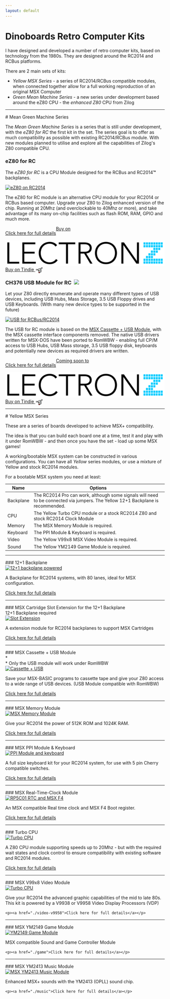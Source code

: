 ```yaml
---
layout: default
---
```



# Dinoboards Retro Computer Kits

I have designed and developed a number of retro computer kits, based on technology from the 1980s.  They are designed around the RC2014 and RCBus platforms.

There are 2 main sets of kits:

* *Yellow MSX Series* - a series of RC2014/RCBus compatible modules, when connected together allow for a full working reproduction of an original MSX Computer
* *Green Mean Machine Series* - a new series under development based around the eZ80 CPU - the *enhanced Z80* CPU from Zilog


<hr/>
# Mean Green Machine Series

The *Mean Green Machine Series* is a series that is still under development, with the *eZ80 for RC* the first kit in the set.  The series goal is to offer as much compatibility as possible with existing RC2014/RCBus module.  With new modules planned to utilise and explore all the capabilities of Zilog's Z80 compatible CPU.


### eZ80 for RC

<div class="tags">
  <div class="tag rcbus"></div>
  <div class="tag rc2014"></div>
  <div class="tag romwbw"></div>
</div>

The *eZ80 for RC* is a CPU Module designed for the RCBus and RC2014<strong>&trade;</strong> backplanes.



<div class="product-listing">
  <div>
    <a href="./ez80-for-rc"><img src="{{ site.baseurl }}/assets/images/eZ80-V1.7-installed-profile-front.jpg" alt="eZ80 on RC2014"></a>
  </div>
  <div>
    <p>The eZ80 for RC module is an alternative CPU module for your RC2014 or RCBus based computer.  Upgrade your Z80 to Zilog enhanced version of the chip.  Running at 20Mhz (and overclockable to 40Mhz or more), and take advantage of its many on-chip facilities such as flash ROM, RAM, GPIO and much more.</p>
    <p style="float: left"><a href="./ez80-for-rc">Click here for full details</a></p>
    <div class="buy-on-container">
      <a href="https://lectronz.com/products/ez80-for-rc" class="button" target="_newWindow">
        Buy on <img src="/assets/images/lectronz.svg" class="buy-on-lectronz"/>
      </a>
    </div>
    <div class="buy-on-container">
      <a href="https://www.tindie.com/products/dinotron/ez80-for-rc" class="button" target="_newWindow">
        Buy on Tindie <img src="/assets/images/tindie-logo.png" style="height: 18px;margin-left: 2px;margin-top: -15px;padding: 0;position: relative;top: 6px;margin-right: -3px" />
      </a>
    </div>
  </div>
</div>


### CH376 USB Module for RC <img src="{{ site.baseurl }}/assets/new.png" style="width:25px; margin-left: 8px; position:absolute"/>

<div class="tags">
  <div class="tag rcbus"></div>
  <div class="tag rc2014"></div>
  <div class="tag romwbw"></div>
  <div class="tag msx optional"></div>
</div>


Let your Z80 directly enumerate and operate many different types of USB devices, including USB Hubs, Mass Storage, 3.5 USB Floppy drives and USB Keyboards. (With many new device types to be supported in the future)

<div class="product-listing">
  <div>
    <a href="./usb-for-rc"><img src="{{ site.baseurl }}/assets/usb-for-rc/profile.jpg" alt="USB for RCBus/RC2014"></a>
  </div>
  <div>
    <p>The USB for RC module is based on the <a href="#msx-cassette--usb-module">MSX Cassette + USB Module</a>, with the MSX cassette interface components removed.  The native USB drivers written for  MSX-DOS have been ported to RomWBW - enabling full CP/M access to USB Hubs, USB Mass storage, 3.5 USB floppy disk, keyboards and potentially new devices as required drivers are written.</p>
    <p style="float: left"><a href="./usb-for-rc">Click here for full details</a></p>
      <div class="buy-on-container">
        <a href="{{ page.lectronz_product_url | default: 'https://lectronz.com/stores/dino-boards' }}" class="button" target="_newWindow">
          Coming soon to <img src="/assets/images/lectronz.svg"  class="buy-on-lectronz"/>
        </a>
      </div>
      <div class="buy-on-container">
        <a href="https://www.tindie.com/products/dinotron/usb-for-rc" class="button" target="_newWindow">
          Buy on Tindie <img src="/assets/images/tindie-logo.png" style="height: 18px;margin-left: 2px;margin-top: -15px;padding: 0;position: relative;top: 6px;margin-right: -3px" />
        </a>
    </div>
  </div>
</div>

<hr/>
# Yellow MSX Series

These are a series of boards developed to achieve MSX+ compatibility.

The idea is that you can build each board one at a time, test it and play with it under RomWBW - and then once you have the set - load up some MSX games!

A working/bootable MSX system can be constructed in various configurations.  You can have all *Yellow* series modules, or use a mixture of Yellow and stock RC2014 modules.

For a bootable MSX system you need at least:

| Name | Options |
| ---- | --------|
| Backplane | The RC2014 Pro can work, although some signals will need to be connected via jumpers.  The Yellow 12+1 Backplane is recommended. |
| CPU  | The Yellow Turbo CPU module or a stock RC2014 Z80 and stock RC2014 Clock Module |
| Memory | The MSX Memory Module is required. |
| Keyboard | The PPI Module & Keyboard is required. |
| Video | The Yellow V99x8 MSX Video Module is required. |
| Sound | The Yellow YM2149 Game Module is required. |

<hr/>
### 12+1 Backplane

<div class="tags">
  <div class="tag rc2014"></div>
  <div class="tag msx recommended"></div>
</div>

<div class="product-listing">
  <div style="flex: 45%">
    <a href="./backplane"><img src="{{ site.baseurl }}/assets/backplane/profile-powered.jpg" alt="12+1 backplane powered"></a>
  </div>
  <div>
    <p>A Backplane for RC2014 systems, with 80 lanes, ideal for MSX configuration.</p>
    <p><a href="./backplane">Click here for full details</a></p>
  </div>
</div>

<hr/>
### MSX Cartridge Slot Extension for the 12+1 Backplane
<div class="tags">
  <div class="tag msx optional"></div>
  <div class="tag">12+1 Backplane required</div>
</div>
<div class="product-listing">
  <div>
    <a href="./slot-extension"><img src="{{ site.baseurl }}/assets/slot-extension/profile-powered.jpg" alt="Slot Extension"></a>
  </div>
  <div>
    <p>A extension module for RC2014 backplanes to support MSX Cartridges</p>
    <p><a href="./slot-extension">Click here for full details</a></p>
  </div>
</div>

<hr/>
### MSX Cassette + USB Module

<div class="tags">
  <div class="tag rc2014"></div>
  <div class="tag romwbw">*</div>
  <div class="tag msx optional"></div>
  <div class="tag">* Only the USB module will work under RomWBW</div>
</div>

<div class="product-listing">
  <div>
    <a href="./cassette-and-usb"><img src="{{ site.baseurl }}/assets/cassette-and-usb/pcb-profile-usb-top.jpg" alt="Cassette + USB"></a>
  </div>
  <div>
    <p>Save your MSX-BASIC programs to cassette tape and give your Z80 access to a wide range of USB devices. (USB Module compatible with RomWBW)</p>
    <p><a href="./cassette-and-usb">Click here for full details</a></p>

  </div>
</div>

<hr/>
### MSX Memory Module

<div class="tags">
  <div class="tag msx required"></div>
</div>

<div class="product-listing">
  <div>
    <a href="./msx-memory"><img src="{{ site.baseurl }}/assets/msx-memory/assembled.jpg" alt="MSX Memory Module"></a>
  </div>
  <div>
    <p>Give your RC2014 the power of 512K ROM and 1024K RAM.</p>
    <p><a href="./msx-memory">Click here for full details</a></p>
  </div>
</div>

<hr/>
### MSX PPI Module & Keyboard

<div class="tags">
  <div class="tag rc2014"></div>
  <div class="tag romwbw"></div>
  <div class="tag msx required"></div>
</div>

<div class="product-listing">
  <div>
    <a href="./ppi-and-keyboard"><img src="{{ site.baseurl }}/assets/ppi-and-keyboard/assembled-blue-caps-rainbow-connector.jpg" alt="PPI Module and keyboard"></a>
  </div>
  <div>
    <p>A full size keyboard kit for your RC2014 system, for use with 5 pin Cherry compatible switches.</p>
    <p><a href="./ppi-and-keyboard">Click here for full details</a></p>
  </div>
</div>

<hr/>
### MSX Real-Time-Clock Module

<div class="tags">
  <div class="tag rc2014"></div>
  <div class="tag romwbw"></div>
  <div class="tag msx optional"></div>
</div>

<div class="product-listing">
  <div>
    <a href="./rtc-and-f4"><img src="{{ site.baseurl }}/assets/rtc-and-f4/assembled.jpg" alt="RP5C01 RTC and MSX F4"></a>
  </div>
  <div>
    <p>An MSX compatible Real time clock and MSX F4 Boot register.</p>
    <p><a href="./rtc-and-f4">Click here for full details</a></p>
  </div>
</div>

<hr/>
### Turbo CPU

<div class="tags">
  <div class="tag rc2014"></div>
  <div class="tag romwbw"></div>
  <div class="tag msx optional"></div>
</div>

<div class="product-listing">
  <div>
    <a href="./turbo-cpu"><img src="{{ site.baseurl }}/assets/turbo-cpu/assembled-top.jpg" alt="Turbo CPU"></a>
  </div>
  <div>
    <p>A Z80 CPU module supporting speeds up to 20Mhz - but with the required wait states and clock control to ensure compatibility with existing software and RC2014 modules.</p>
    <p><a href="./turbo-cpu">Click here for full details</a></p>
  </div>
</div>

<hr/>
### MSX V99x8 Video Module

<div class="tags">
  <div class="tag rc2014"></div>
  <div class="tag romwbw"></div>
  <div class="tag msx required"></div>
</div>

<div class="product-listing">
  <div>
    <a href="./video-v9958"><img src="{{ site.baseurl }}/assets/video-v9958/rgb-v3.8-profile.jpg" alt="Turbo CPU"></a>
  </div>
  <div>
    <p>Give your RC2014 the advanced graphic capabilities of the mid to late 80s. This kit is powered by a V9938 or V9958 Video Display Processors (VDP)</p>

    <p><a href="./video-v9958">Click here for full details</a></p>
  </div>
</div>

<hr/>
### MSX YM2149 Game Module

<div class="tags">
  <div class="tag rc2014"></div>
  <div class="tag romwbw"></div>
  <div class="tag msx required"></div>
</div>

<div class="product-listing">
  <div>
    <a href="./game"><img src="{{ site.baseurl }}/assets/game/installed.jpeg" alt="YM2149 Game Module"></a>
  </div>
  <div>
    <p>MSX compatible Sound and Game Controller Module</p>

    <p><a href="./game">Click here for full details</a></p>
  </div>
</div>

<hr/>
### MSX YM2413 Music Module

<div class="tags">
  <div class="tag msx optional"></div>
</div>

<div class="product-listing">
  <div>
    <a href="./music"><img src="{{ site.baseurl }}/assets/music/assembled-profile.jpg" alt="MSX YM2413 Music Module"></a>
  </div>
  <div>
    <p>Enhanced MSX+ sounds with the YM2413 (OPLL) sound chip.</p>

    <p><a href="./music">Click here for full details</a></p>
  </div>
</div>
